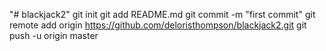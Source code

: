 "# blackjack2"  git init git add README.md git commit -m "first commit" git remote add origin https://github.com/deloristhompson/blackjack2.git git push -u origin master
